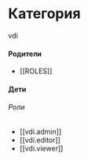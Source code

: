 # Категория

vdi


#### Родители

- [[ROLES]]


#### Дети

###### Роли
- [[vdi.admin]]
- [[vdi.editor]]
- [[vdi.viewer]]
